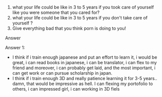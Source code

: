 1. what your life could be like in 3 to 5 years if you took care of yourself like you were someone that you cared for?
2.  what your life could be like in 3 to 5 years if you don't take care of yourself ?
3. Give everything bad that you think porn is doing to you!

Answer

Answer 1:
- I think if i train enough japanese and put an effort to learn it, i would be great, i can read books in japanese, i can be translator, i can flex to my friend and moreover, i can probably get laid, and the most important, i can get work or can pursue scholarship in japan.
- I think if i train enough 3D and really patience learning it for 3-5 years.. damn, that would be impressive as hell. I can flexing my portofolio to others, i can impressed girl, i can working in 3D fiels 